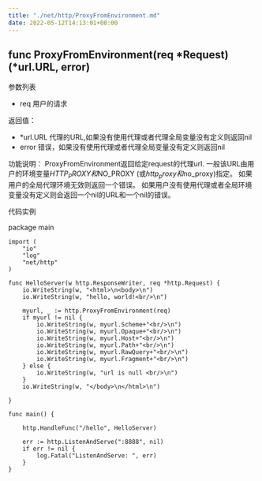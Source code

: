 ```yaml
---
title: "./net/http/ProxyFromEnvironment.md"
date: 2022-05-12T14:13:01+08:00
---
```

## func ProxyFromEnvironment(req *Request) (*url.URL, error)

参数列表

- req 用户的请求

返回值：

- *url.URL 代理的URL,如果没有使用代理或者代理全局变量没有定义则返回nil
- error 错误，如果没有使用代理或者代理全局变量没有定义则返回nil

功能说明：
ProxyFromEnvironment返回给定request的代理url.
一般该URL由用户的环境变量$HTTP_PROXY和$NO_PROXY (或$http_proxy和$no_proxy)指定。
如果用户的全局代理环境无效则返回一个错误。
如果用户没有使用代理或者全局环境变量没有定义则会返回一个nil的URL和一个nil的错误。


代码实例

  package main
	
	import (
		"io"
		"log"
		"net/http"
	)
	
	func HelloServer(w http.ResponseWriter, req *http.Request) {
		io.WriteString(w, "<html>\n<body>\n")
		io.WriteString(w, "hello, world!<br/>\n")
	
		myurl, _ := http.ProxyFromEnvironment(req)
		if myurl != nil {
			io.WriteString(w, myurl.Scheme+"<br/>\n")
			io.WriteString(w, myurl.Opaque+"<br/>\n")
			io.WriteString(w, myurl.Host+"<br/>\n")
			io.WriteString(w, myurl.Path+"<br/>\n")
			io.WriteString(w, myurl.RawQuery+"<br/>\n")
			io.WriteString(w, myurl.Fragment+"<br/>\n")
		} else {
			io.WriteString(w, "url is null <br/>\n")
		}
		io.WriteString(w, "</body>\n</html>\n")
	
	}
	
	func main() {
	
		http.HandleFunc("/hello", HelloServer)
	
		err := http.ListenAndServe(":8888", nil)
		if err != nil {
			log.Fatal("ListenAndServe: ", err)
		}
	}



